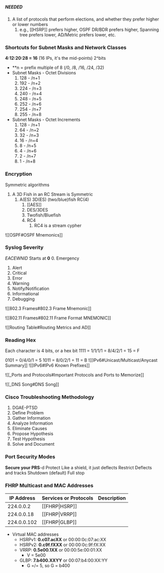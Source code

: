 ##### NEEDED
1. A list of protocols that perform elections, and whether they prefer higher or lower numbers
	1. e.g., [[HSRP]] prefers higher, OSPF DR/BDR prefers higher, Spanning tree prefers lower, AD/Metric prefers lower, etc.

### Shortcuts for Subnet Masks and Network Classes

**4:12:20:28 = 16** (16 IPs, it's the mid-points)
2^bits

- **n = prefix multiple of 8 (/0, /8, /16, /24, /32)
- Subnet Masks - Octet Divisions
	1. 128 - /n+1
	2. 192 - /n+2
	3. 224 - /n+3
	4. 240 - /n+4
	5. 248 - /n+5
	6. 252 - /n+6
	7. 254 - /n+7
	8. 255 - /n+8
- Subnet Masks - Octet Increments
	1. 128 - /n+1
	2. 64 - /n+2
	3. 32 - /n+3
	4. 16 - /n+4
	5. 8 - /n+5
	6. 4 - /n+6
	7. 2 - /n+7
	8. 1 - /n+8

### Encryption
Symmetric algorithms
1. A 3D Fish in an RC Stream is Symmetric
	1.  A(ES) 3D(ES) (two/blue)fish RC(4)
		1.  [[AES]]
		2.  DES/3DES
		3.  Twofish/Bluefish
		4.  RC4
			1.  RC4 is a stream cypher


![[OSPF#OSPF Mnemonics]]

### Syslog Severity
*EACEWNID* Starts at **0**
0. Emergency
1. Alert
2. Critical
3. Error
4. Warning
5. Notify/Notification
6. Informational
7. Debugging


![[802.3 Frames#802.3 Frame Mnemonic]]

![[802.11 Frames#802.11 Frame Format MNEMONIC]]

![[Routing Table#Routing Metrics and AD]]



### Reading Hex

Each character is 4 bits, or a hex bit
1111 = 1/1/1/1 = 8/4/2/1 = 15 = F

0101 = 0/4/0/1 = 5
1011 = 8/0/2/1 = 11 = B
![[IPv6#Unicast/Multicast/Anycast Summary]]
![[IPv6#IPv6 Known Prefixes]]



![[_Ports and Protocols#Important Protocols and Ports to Memorize]]

![[_DNS Song#DNS Song]]

### Cisco Troubleshooting Methodology
1. DGAE-PTSD 
2. Define Problem
3. Gather Information
4. Analyze Information
5. Eliminate Causes
6. Propose Hypothesis
7. Test Hypothesis
8. Solve and Document


### Port Security Modes
**Secure your PRS**-d
Protect
	Like a shield, it just deflects
Restrict
	Deflects and tracks
Shutdown (default)
	Full stop



### FHRP Multicast and MAC Addresses

| IP Address  | Services or Protocols | Description |
| ----------- | --------------------- | ----------- |
| 224.0.0.2   | [[FHRP\|HSRP]]        |             |
| 224.0.0.18  | [[FHRP\|VRRP]]        |             |
| 224.0.0.102 | [[FHRP\|GLBP]]        |             |

- Virtual MAC addresses
	- HSRPv1: **0.c07.acXX** or 00:00:0c:07:ac:XX
	- HSRPv2: **0.c9f.fXXX** or 00:00:0c:9f:fX:XX 
	- VRRP: **0.5e00.1XX** or 00:00:5e:00:01:XX
		- V = 5e00
	- GLBP: **7.b400.XXYY** or 00:07:b4:00:XX:YY 
		- G =/= 5, so G = b400